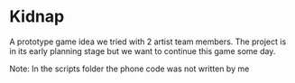 # Kidnap
 A prototype game idea we tried with 2 artist team members. The project is in its early planning stage but we want to continue this game some day.
 
 Note: In the scripts folder the phone code was not written by me
